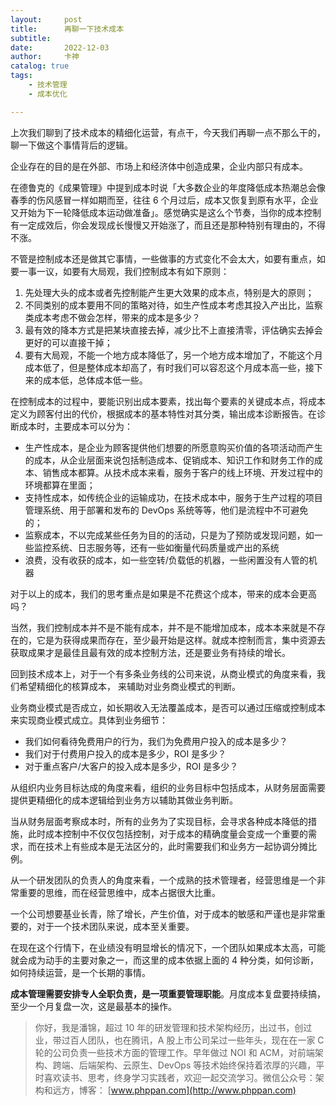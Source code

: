 ```yaml
---
layout:     post
title:      再聊一下技术成本
subtitle:   
date:       2022-12-03
author:     卡神
catalog: true
tags:
    - 技术管理
    - 成本优化

---
```


上次我们聊到了技术成本的精细化运营，有点干，今天我们再聊一点不那么干的，聊一下做这个事情背后的逻辑。

企业存在的目的是在外部、市场上和经济体中创造成果，企业内部只有成本。

在德鲁克的《成果管理》中提到成本时说「大多数企业的年度降低成本热潮总会像春季的伤风感冒一样如期而至，往往 6 个月过后，成本又恢复到原有水平，企业又开始为下一轮降低成本运动做准备」。感觉确实是这么个节奏，当你的成本控制有一定成效后，你会发现成长慢慢又开始涨了，而且还是那种特别有理由的，不得不涨。

不管是控制成本还是做其它事情，一些做事的方式变化不会太大，如要有重点，如要一事一议，如要有大局观，我们控制成本有如下原则：

1. 先处理大头的成本或者先控制能产生更大效果的成本点，特别是大的原则；
2. 不同类别的成本要用不同的策略对待，如生产性成本考虑其投入产出比，监察类成本考虑不做会怎样，带来的成本是多少？
3. 最有效的降本方式是把某块直接去掉，减少比不上直接清零，评估确实去掉会更好的可以直接干掉；
4. 要有大局观，不能一个地方成本降低了，另一个地方成本增加了，不能这个月成本低了，但是整体成本却高了，有时我们可以容忍这个月成本高一些，接下来的成本低，总体成本低一些。

在控制成本的过程中，要能识别出成本要素，找出每个要素的关键成本点，将成本定义为顾客付出的代价，根据成本的基本特性对其分类，输出成本诊断报告。在诊断成本时，主要成本可以分为：

* 生产性成本，是企业为顾客提供他们想要的所愿意购买价值的各项活动而产生的成本，从企业层面来说包括制造成本、促销成本、知识工作和财务工作的成本、销售成本都算。从技术成本来看，服务于客户的线上环境、开发过程中的环境都算在里面；
* 支持性成本，如传统企业的运输成功，在技术成本中，服务于生产过程的项目管理系统、用于部署和发布的 DevOps 系统等等，他们是流程中不可避免的；
* 监察成本，不以完成某些任务为目的的活动，只是为了预防或发现问题，如一些监控系统、日志服务等，还有一些如衡量代码质量或产出的系统
* 浪费，没有收获的成本，如一些空转/负载低的机器，一些闲置没有人管的机器

对于以上的成本，我们的思考重点是如果是不花费这个成本，带来的成本会更高吗？

当然，我们控制成本并不是不能有成本，并不是不能增加成本，成本本来就是不存在的，它是为获得成果而存在，至少最开始是这样。就成本控制而言，集中资源去获取成果才是最佳且最有效的成本控制方法，还是要业务有持续的增长。


回到技术成本上，对于一个有多条业务线的公司来说，从商业模式的角度来看，我们希望精细化的核算成本， 来辅助对业务商业模式的判断。

业务商业模式是否成立，如长期收入无法覆盖成本，是否可以通过压缩或控制成本来实现商业模式成立。具体到业务细节：
* 我们如何看待免费用户的行为，我们为免费用户投入的成本是多少？
* 我们对于付费用户投入的成本是多少，ROI 是多少？
* 对于重点客户/大客户的投入成本是多少，ROI 是多少？

从组织内业务目标达成的角度来看，组织的业务目标中包括成本，从财务层面需要提供更精细化的成本逻辑给到业务方以辅助其做业务判断。

当从财务层面考察成本时，所有的业务为了实现目标，会寻求各种成本降低的措施，此时成本控制中不仅仅包括控制，对于成本的精确度量会变成一个重要的需求，而在技术上有些成本是无法区分的，此时需要我们和业务方一起协调分摊比例。


从一个研发团队的负责人的角度来看，一个成熟的技术管理者，经营思维是一个非常重要的思维，而在经营思维中，成本占据很大比重。

一个公司想要基业长青，除了增长，产生价值，对于成本的敏感和严谨也是非常重要的，对于一个技术团队来说，成本至关重要。

在现在这个行情下，在业绩没有明显增长的情况下，一个团队如果成本太高，可能就会成为动手的主要对象之一，而这里的成本依据上面的 4 种分类，如何诊断，如何持续运营，是一个长期的事情。

**成本管理需要安排专人全职负责，是一项重要管理职能**。月度成本复盘要持续搞，至少一个月复盘一次，这是最基本的操作。


> 你好，我是潘锦，超过 10 年的研发管理和技术架构经历，出过书，创过业，带过百人团队，也在腾讯，A 股上市公司呆过一些年头，现在在一家 C 轮的公司负责一些技术方面的管理工作。早年做过 NOI 和 ACM，对前端架构、跨端、后端架构、云原生、DevOps 等技术始终保持着浓厚的兴趣，平时喜欢读书、思考，终身学习实践者，欢迎一起交流学习。微信公众号：架构和远方，博客： [www.phppan.com](http://www.phppan.com)
